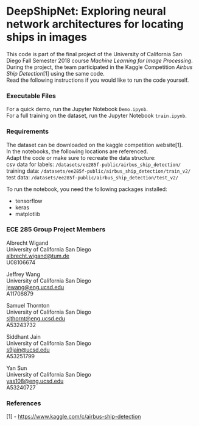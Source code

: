 # DeepShipNet: Exploring neural network architectures for locating ships in images
This code is part of the final project of the University of California San Diego Fall Semester 2018 course *Machine Learning for Image Processing*. During the project, the team participated in the Kaggle Competition *Airbus Ship Detection*[1] using the same code.  
Read the following instructions if you would like to run the code yourself.

### Executable Files
For a quick demo, run the Jupyter Notebook `Demo.ipynb`.  
For a full training on the dataset, run the Jupyter Notebook `train.ipynb`.

### Requirements
The dataset can be downloaded on the kaggle competition website[1].  
In the notebooks, the following locations are referenced.  
Adapt the code or make sure to recreate the data structure:  
csv data for labels: `/datasets/ee285f-public/airbus_ship_detection/`  
training data: `/datasets/ee285f-public/airbus_ship_detection/train_v2/`  
test data: `/datasets/ee285f-public/airbus_ship_detection/test_v2/`  

To run the notebook, you need the following packages installed:
- tensorflow
- keras
- matplotlib

### ECE 285 Group Project Members
Albrecht Wigand  
University of California San Diego  
albrecht.wigand@tum.de  
U08106674  

Jeffrey Wang  
University of California San Diego  
jewang@eng.ucsd.edu  
A11708879  

Samuel Thornton  
University of California San Diego   
sjthornt@eng.ucsd.edu  
A53243732  

Siddhant Jain  
University of California San Diego  
s9jain@ucsd.edu  
A53251799  

Yan Sun  
University of California San Diego  
yas108@eng.ucsd.edu  
A53240727

### References
[1] - https://www.kaggle.com/c/airbus-ship-detection
